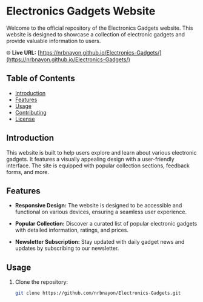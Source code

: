# Electronics Gadgets Website

Welcome to the official repository of the Electronics Gadgets website. This website is designed to showcase a collection of electronic gadgets and provide valuable information to users.

🌐 **Live URL:** [https://nrbnayon.github.io/Electronics-Gadgets/](https://nrbnayon.github.io/Electronics-Gadgets/)

## Table of Contents

- [Introduction](#introduction)
- [Features](#features)
- [Usage](#usage)
- [Contributing](#contributing)
- [License](#license)

## Introduction

This website is built to help users explore and learn about various electronic gadgets. It features a visually appealing design with a user-friendly interface. The site is equipped with popular collection sections, feedback forms, and more.

## Features

- **Responsive Design:** The website is designed to be accessible and functional on various devices, ensuring a seamless user experience.

- **Popular Collection:** Discover a curated list of popular electronic gadgets with detailed information, ratings, and prices.

- **Newsletter Subscription:** Stay updated with daily gadget news and updates by subscribing to our newsletter.

## Usage

1. Clone the repository:

   ```bash
   git clone https://github.com/nrbnayon/Electronics-Gadgets.git
